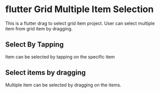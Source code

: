 # flutter Grid Multiple Item Selection
This is a flutter drag to select grid item project. User can select multiple item from grid item by dragging. 

## Select By Tapping
Item can be selected by tapping on the specific item

## Select items by dragging
Multiple item can be selected by dragging on the items.